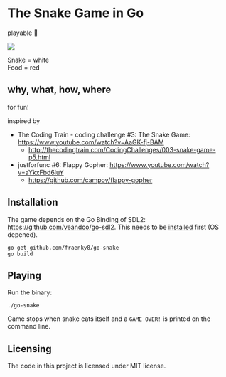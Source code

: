 # The Snake Game in Go
playable :snake:

![](https://raw.githubusercontent.com/fraenky8/go-snake/master/screenshot.png)

Snake = white<br>
Food = red

## why, what, how, where
for fun!

inspired by 
- The Coding Train - coding challenge #3: The Snake Game: https://www.youtube.com/watch?v=AaGK-fj-BAM
  - http://thecodingtrain.com/CodingChallenges/003-snake-game-p5.html
- justforfunc #6: Flappy Gopher: https://www.youtube.com/watch?v=aYkxFbd6luY
  - https://github.com/campoy/flappy-gopher 

## Installation
The game depends on the Go Binding of SDL2: https://github.com/veandco/go-sdl2.
This needs to be [installed](https://github.com/veandco/go-sdl2#requirements) first (OS depened).

```
go get github.com/fraenky8/go-snake
go build
```

## Playing
Run the binary:

```
./go-snake
```

Game stops when snake eats itself and a `GAME OVER!` is printed on the command line.

## Licensing

The code in this project is licensed under MIT license.